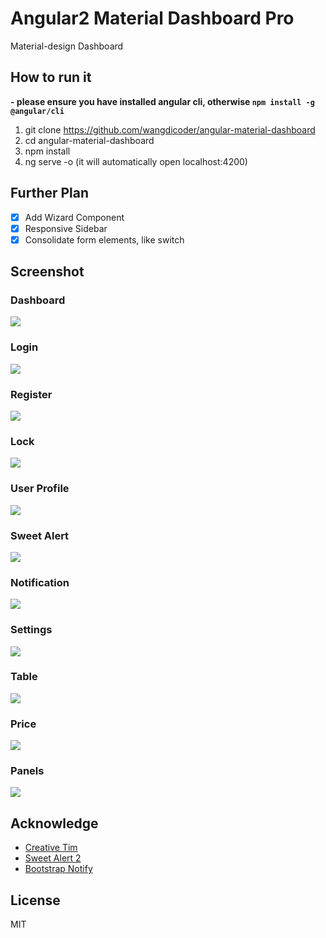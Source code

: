 # Angular2 Material Dashboard Pro

Material-design Dashboard

## How to run it

**- please ensure you have installed angular cli, otherwise `npm install -g @angular/cli`**

1. git clone https://github.com/wangdicoder/angular-material-dashboard
2. cd angular-material-dashboard
3. npm install
4. ng serve -o (it will automatically open localhost:4200)

## Further Plan
- [x] Add Wizard Component
- [x] Responsive Sidebar
- [x] Consolidate form elements, like switch

## Screenshot

### Dashboard

![](https://github.com/wangdicoder/angular2-material-dashboard-pro/raw/master/screenshot/dashboard.png)

### Login

![](https://github.com/wangdicoder/angular2-material-dashboard-pro/raw/master/screenshot/login.png)

### Register
![](https://github.com/wangdicoder/angular2-material-dashboard-pro/raw/master/screenshot/register.png)

### Lock
![](https://github.com/wangdicoder/angular2-material-dashboard-pro/raw/master/screenshot/lock.png)

### User Profile
![](https://github.com/wangdicoder/angular2-material-dashboard-pro/raw/master/screenshot/profile.png)

### Sweet Alert
![](https://github.com/wangdicoder/angular2-material-dashboard-pro/raw/master/screenshot/sweetalert.gif)

### Notification
![](https://github.com/wangdicoder/angular2-material-dashboard-pro/raw/master/screenshot/notification.gif)

### Settings
![](https://github.com/wangdicoder/angular2-material-dashboard-pro/raw/master/screenshot/settings.gif)

### Table
![](https://github.com/wangdicoder/angular2-material-dashboard-pro/raw/master/screenshot/table.png)

### Price
![](https://github.com/wangdicoder/angular2-material-dashboard-pro/raw/master/screenshot/price.png)

### Panels
![](https://github.com/wangdicoder/angular2-material-dashboard-pro/raw/master/screenshot/panel.png)

## Acknowledge 

- [Creative Tim](https://github.com/creativetimofficial)
- [Sweet Alert 2](https://github.com/limonte/sweetalert2)
- [Bootstrap Notify](http://bootstrap-notify.remabledesigns.com)

## License

MIT
